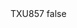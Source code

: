 <?xml version="1.0" encoding="UTF-8"?>
<CustomMetadata xmlns="http://soap.sforce.com/2006/04/metadata">
    <label>TXU857</label>
    <protected>false</protected>
</CustomMetadata>

